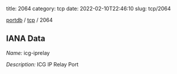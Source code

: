 title: 2064
category: tcp
date: 2022-02-10T22:46:10
slug: tcp/2064

[portdb](/) / [tcp](/category/tcp.html) / 2064


## IANA Data

_Name:_ icg-iprelay

_Description:_ ICG IP Relay Port

